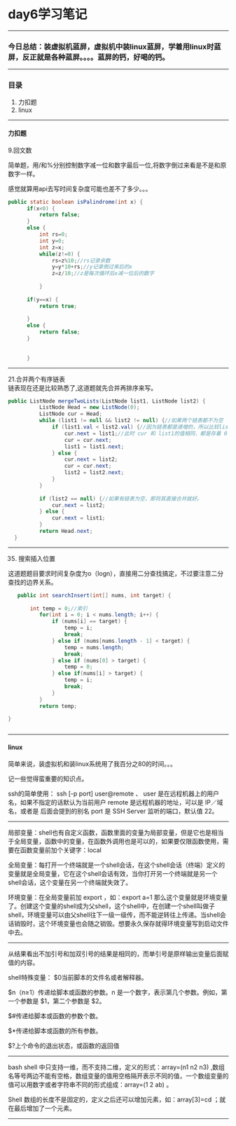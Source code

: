 # day6学习笔记
---
### 今日总结：装虚拟机蓝屏，虚拟机中装linux蓝屏，学着用linux时蓝屏，反正就是各种蓝屏。。。。蓝屏的钙，好喝的钙。


---
### 目录
1. 力扣题
2. linux
---
#### 力扣题

9.回文数

  简单题，用/和%分别控制数字减一位和数字最后一位,将数字倒过来看是不是和原数字一样。

  感觉就算用api去写时间复杂度可能也差不了多少。。。
  ```java
public static boolean isPalindrome(int x) {
		if(x<0) {
			return false;
		}
		else {
			int rs=0;
			int y=0;
			int z=x;
			while(z!=0) {
				rs=z%10;//rs记录余数
				y=y*10+rs;//y记录倒过来后的x
				z=z/10;//z是每次循环后x减一位后的数字
				
			}
			
		if(y==x) {
			return true;
			
		}
		else {
			return false;
		}
			
			
		}

  ```
  ---
  21.合并两个有序链表
\
    链表现在还是比较熟悉了,这道题就先合并再排序来写。


  ```java
 public ListNode mergeTwoLists(ListNode list1, ListNode list2) {
	        ListNode Head = new ListNode(0);
	        ListNode cur = Head;
	        while (list1 != null && list2 != null) {//如果两个链表都不为空
	            if (list1.val < list2.val) {//因为链表都是递增的，所以比较list1和list2的头节点的值哪一个小，再合并排序。
	                cur.next = list1;//此时 cur 和 list1的值相同，都是存着 0 节点的引用（或者说 cur 和 list1 都指向 0 节点）
	                cur = cur.next;
	                list1 = list1.next;
	            } else {
	                cur.next = list2;
	                cur = cur.next;
	                list2 = list2.next;
	            }
	        }
	        
	        if (list2 == null) {//如果有链表为空，那将其直接合并就好。
	            cur.next = list2;
	        } else {
	            cur.next = list1;
	        }
	        return Head.next;
    }

  ```

  ---

  35. 搜索插入位置

  这道题题目要求时间复杂度为o（logn），直接用二分查找搞定，不过要注意二分查找的边界关系。

  ```java
	 public int searchInsert(int[] nums, int target) {
		 
		 int temp = 0;//索引
	        for(int i = 0; i < nums.length; i++) {
	            if (nums[i] == target) {
	                temp = i;
	                break;
	            } else if (nums[nums.length - 1] < target) {
	                temp = nums.length;
	                break;
	            } else if (nums[0] > target) {
	                temp = 0;
	            } else if(nums[i] > target) {
	                temp = i;
	                break;
	            }
	        }
	        return temp;

}



  ```

  ---

  #### linux

   简单来说，装虚拟机和装linux系统用了我百分之80的时间。。。


   记一些觉得蛮重要的知识点。

ssh的简单使用：
ssh [-p port] user@remote
、
user 是在远程机器上的用户名，如果不指定的话默认为当前用户
remote 是远程机器的地址，可以是 IP／域名，或者是 后面会提到的别名
port 是 SSH Server 监听的端口，默认值 22。

---

局部变量：shell也有自定义函数，函数里面的变量为局部变量，但是它也是相当于全局变量，函数中的变量，在函数外调用也是可以的，如果要仅限函数使用，需要在函数变量前加个关键字：local

全局变量：每打开一个终端就是一个shell会话，在这个shell会话（终端）定义的变量就是全局变量，它在这个shell会话有效，当你打开另一个终端就是另一个shell会话，这个变量在另一个终端就失效了。

环境变量：在全局变量前加 export ，如：export a=1  那么这个变量就是环境变量了。创建这个变量的shell成为父shell，这个shell中，在创建一个shell叫做子shell，环境变量可以由父shell往下一级一级传，而不能逆转往上传递。当shell会话销毁时，这个环境变量也会随之销毁。想要永久保存就得环境变量写到启动文件中去。

---

从结果看出不加引号和加双引号的结果是相同的，而单引号是原样输出变量后面赋值的内容。

shell特殊变量：
$0当前脚本的文件名或者解释器。

$n（n≥1）传递给脚本或函数的参数。n 是一个数字，表示第几个参数。例如，第一个参数是 $1，第二个参数是 $2。

$#传递给脚本或函数的参数个数。

$*传递给脚本或函数的所有参数。


$?上个命令的退出状态，或函数的返回值

---

bash shell 中只支持一维，而不支持二维，定义的形式：array=(n1 n2 n3) ,数组名等号两边不能有空格，数组变量的值用空格隔开表示不同的值，一个数组变量的值可以用数字或者字符串不同的形式组成：array=(1 2 ab) 。

Shell 数组的长度不是固定的，定义之后还可以增加元素，如：array[3]=cd ；就在最后增加了一个元素。

---


